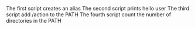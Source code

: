 The first script creates an alias
The second script prints hello user
The third script add /action to the PATH
The fourth script count the number of directories in the PATH
